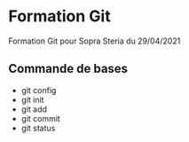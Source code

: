 # Formation Git

Formation Git pour Sopra Steria du 29/04/2021

## Commande de bases

* git config
* git init
* git add
* git commit
* git status
